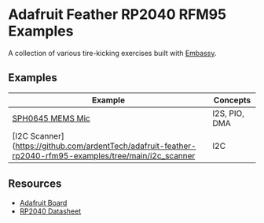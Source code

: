 # Adafruit Feather RP2040 RFM95 Examples
A collection of various tire-kicking exercises built with [Embassy](https://github.com/embassy-rs/embassy).


## Examples

| Example          | Concepts      |
| ---------------- | ------------- |
| [SPH0645 MEMS Mic](https://github.com/ardentTech/adafruit-feather-rp2040-rfm95-examples/tree/main/i2s_sph0645) | I2S, PIO, DMA |
| [I2C Scanner](https://github.com/ardentTech/adafruit-feather-rp2040-rfm95-examples/tree/main/i2c_scanner      | I2C           |



## Resources
* [Adafruit Board](https://www.adafruit.com/product/5714)
* [RP2040 Datasheet](https://datasheets.raspberrypi.com/rp2040/rp2040-datasheet.pdf)
